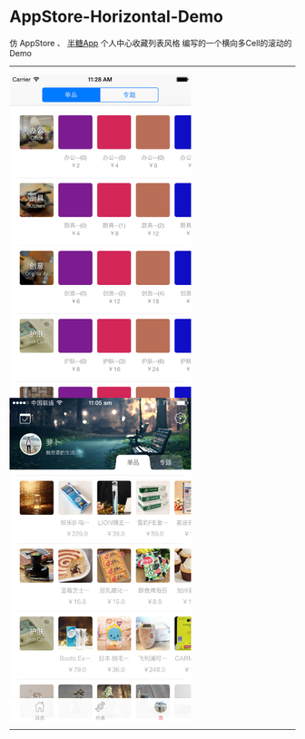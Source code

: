 # AppStore-Horizontal-Demo

仿 AppStore 、 [半糖App](https://itunes.apple.com/cn/app/ban-tang/id955357564?mt=8) 个人中心收藏列表风格 编写的一个横向多Cell的滚动的Demo  

----------

<img src="./1231231231.png" width = "320" alt="半糖" align=center />

<img src="./IMG_2471.PNG" width = "320" alt="半糖" align=center />

----------